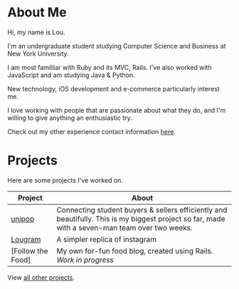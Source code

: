 About Me
===

Hi, my name is Lou. 

I'm an undergraduate student studying Computer Science and Business at New York University.

I am most familliar with Ruby and its MVC, Rails. I've also worked with JavaScript and am studying Java & Python.

New technology, iOS development and e-commerce particularly interest me.

I love working with people that are passionate about what they do, and I'm willing to give anything an enthusiastic try. 

Check out my other experience contact information [here].


Projects
===

Here are some projects I've worked on.

|Project| About |
|--------|--------|
|[unipop]| Connecting student buyers & sellers efficiently and beautifully. This is my biggest project so far, made with a seven-man team over two weeks.|
|[Lougram]| A simpler replica of instagram |
|[Follow the Food]| My own for-fun food blog, created using Rails. *Work in progress* |


View [all other projects].

[all other projects]:https://github.com/loulai?tab=repositories
[here]:https://www.linkedin.com/in/louiselai88/
[unipop]:https://github.com/StephanMusgrave/unipop
[Lougram]:https://github.com/loulai/Creating_Instagram
[haptic technology]:http://
[wearbles]:http://
